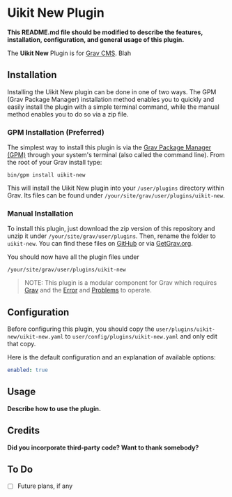 # Uikit New Plugin

**This README.md file should be modified to describe the features, installation, configuration, and general usage of this plugin.**

The **Uikit New** Plugin is for [Grav CMS](http://github.com/getgrav/grav). Blah

## Installation

Installing the Uikit New plugin can be done in one of two ways. The GPM (Grav Package Manager) installation method enables you to quickly and easily install the plugin with a simple terminal command, while the manual method enables you to do so via a zip file.

### GPM Installation (Preferred)

The simplest way to install this plugin is via the [Grav Package Manager (GPM)](http://learn.getgrav.org/advanced/grav-gpm) through your system's terminal (also called the command line).  From the root of your Grav install type:

    bin/gpm install uikit-new

This will install the Uikit New plugin into your `/user/plugins` directory within Grav. Its files can be found under `/your/site/grav/user/plugins/uikit-new`.

### Manual Installation

To install this plugin, just download the zip version of this repository and unzip it under `/your/site/grav/user/plugins`. Then, rename the folder to `uikit-new`. You can find these files on [GitHub](https://github.com/xyz/grav-plugin-uikit-new) or via [GetGrav.org](http://getgrav.org/downloads/plugins#extras).

You should now have all the plugin files under

    /your/site/grav/user/plugins/uikit-new
	
> NOTE: This plugin is a modular component for Grav which requires [Grav](http://github.com/getgrav/grav) and the [Error](https://github.com/getgrav/grav-plugin-error) and [Problems](https://github.com/getgrav/grav-plugin-problems) to operate.

## Configuration

Before configuring this plugin, you should copy the `user/plugins/uikit-new/uikit-new.yaml` to `user/config/plugins/uikit-new.yaml` and only edit that copy.

Here is the default configuration and an explanation of available options:

```yaml
enabled: true
```

## Usage

**Describe how to use the plugin.**

## Credits

**Did you incorporate third-party code? Want to thank somebody?**

## To Do

- [ ] Future plans, if any


